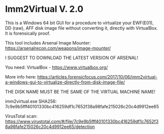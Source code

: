 # Imm2Virtual V. 2.0

This is a Windows 64 bit GUI for a procedure to virtualize your EWF(E01), DD (raw), AFF disk image file without converting it, directly with VirtualBox. It is forensically proof.

This tool includes Arsenal Image Mounter:
https://arsenalrecon.com/weapons/image-mounter/

I SUGGEST TO DOWNLOAD THE LATEST VERSION OF ARSENAL!

You need:
VirtualBox - https://www.virtualbox.org/

More info here: https://articles.forensicfocus.com/2017/10/06/imm2virtual-a-windows-gui-to-virtualize-directly-from-disk-image-file/

THE DISK NAME MUST BE THE SAME OF THE VIRTUAL MACHINE NAME!

imm2virtual.exe SHA256: 7c9e9b5fff40101330bc416259df1c7652f38a98fafe215026c20c4d9912ee65

VirusTotal scan:
https://www.virustotal.com/#/file/7c9e9b5fff40101330bc416259df1c7652f38a98fafe215026c20c4d9912ee65/detection
